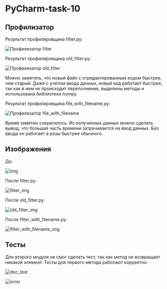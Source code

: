 # PyCharm-task-10

## Профилизатор

Результат профилировщика filter.py:

![Профилизатор filter](https://github.com/kekis01/PyCharm-task-10/blob/main/prof_img/prof_filter.png)

Результат профилировщика old_filter.py:

![Профилизатор old_filter](https://github.com/kekis01/PyCharm-task-10/blob/main/prof_img/prof_old_filter.png)

Можно заметить, что новый файл с отредактированным кодом 
быстрее, чем старый. Даже с учетом ввода данных, новый код работает быстрее,
так как в нем не происходит переполнение, выделены методы и использована
библиотека numpy.

Результат профилировщика file_with_filename.py:

![Профилизатор file_with_filename](https://github.com/kekis01/PyCharm-task-10/blob/main/prof_img/prof_filter_with_filename.png)

Время заметно сократилось. Из полученных данных можно сделать вывод, 
что большая часть времени затрачивается на ввод данных. Без ввода
он работает в разы быстрее обычного.

## Изображения

До:

![img](https://github.com/kekis01/PyCharm-task-10/blob/main/img2.jpg)

После filter.py:

![filter_img](https://github.com/kekis01/PyCharm-task-10/blob/main/res_filter.jpg)

После old_filter.py:

![old_filter_img](https://github.com/kekis01/PyCharm-task-10/blob/main/res.jpg)

После filter_with_filename.py:

![filter_with_filename_img](https://github.com/kekis01/PyCharm-task-10/blob/main/res_filename.jpg)

## Тесты

Для второго модуля не смог сделать тест, так как метод не возвращает
никакой элемент. Тесты для первого метода работают корректно.

![doc_test](https://github.com/kekis01/PyCharm-task-10/blob/main/doc_img/doc_tests.png)

![error](https://github.com/kekis01/PyCharm-task-10/blob/main/doc_img/test_error.png)